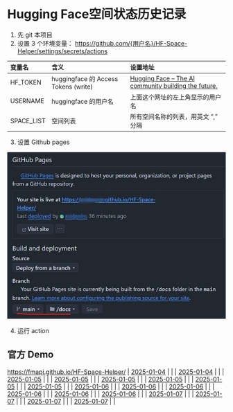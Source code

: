 # Hugging Face空间状态历史记录


1. 先 git 本项目
2. 设置 3 个环境变量：
https://github.com/{用户名}/HF-Space-Helper/settings/secrets/actions

| 变量名     | 含义                                 | 设置地址                                                     |
| :--------- | :----------------------------------- | :----------------------------------------------------------- |
| HF_TOKEN   | huggingface 的 Access Tokens (write) | [Hugging Face – The AI community building the future.](https://huggingface.co/settings/tokens) |
| USERNAME   | huggingface 的用户名                 | 上面这个网址的左上角显示的用户名                             |
| SPACE_LIST | 空间列表                             | 所有空间名称的列表，用英文 “,” 分隔                          |

3. 设置 Github pages



![img](https://raw.githubusercontent.com/hhhaiai/Picture/main/img/202501041359617.jpeg)

4. 运行 action

## 官方 Demo

https://fmapi.github.io/HF-Space-Helper/
| [2025-01-04](https://github.com/hhhaiai/Spaces-Keeper/commits/66c5b5a3875ab815f3fa43ea1df7339d992566e9/docs/index.html) |  |
| [2025-01-04](https://github.com/hhhaiai/Spaces-Keeper/commits/8efc2596dd8b967baa861a25b26a41b7b5abd468/docs/index.html) |  |
| [2025-01-05](https://github.com/hhhaiai/Spaces-Keeper/commits/710dba3a6b309613c4bfd0caa96f6586fb4eb4aa/docs/index.html) |  |
| [2025-01-05](https://github.com/hhhaiai/Spaces-Keeper/commits/1010c8b286bea2699b74b2351ef45a7c9cf21aa4/docs/index.html) |  |
| [2025-01-05](https://github.com/hhhaiai/Spaces-Keeper/commits/0fcb3967df12df12ff1df9f2232789e0e683ec6e/docs/index.html) |  |
| [2025-01-05](https://github.com/hhhaiai/Spaces-Keeper/commits/1c40f034239a45888d4df42547d6dfcb2a44a3ce/docs/index.html) |  |
| [2025-01-05](https://github.com/hhhaiai/Spaces-Keeper/commits/6e14ca25b443d8a72f777f8c60b58ac0cacdc2d6/docs/index.html) |  |
| [2025-01-05](https://github.com/hhhaiai/Spaces-Keeper/commits/397862c24d15f6699505c97b06ac5286122c4ced/docs/index.html) |  |
| [2025-01-06](https://github.com/hhhaiai/Spaces-Keeper/commits/91f94994d92e0c01ed301b2cf4783b44f5b79bfe/docs/index.html) |  |
| [2025-01-06](https://github.com/hhhaiai/Spaces-Keeper/commits/f9e0d7100f42ae1cdf6b6e4a31aa2fb914edc21b/docs/index.html) |  |
| [2025-01-06](https://github.com/hhhaiai/Spaces-Keeper/commits/e550b0a7c478e9637dbe8c36bc63503ffebeb4a3/docs/index.html) |  |
| [2025-01-06](https://github.com/hhhaiai/Spaces-Keeper/commits/c92333556a6a79b132c3107324b18f99ec260d25/docs/index.html) |  |
| [2025-01-06](https://github.com/hhhaiai/Spaces-Keeper/commits/5093dfac2bf7b12a7e540697f5ae10c82cc4af9a/docs/index.html) |  |
| [2025-01-06](https://github.com/hhhaiai/Spaces-Keeper/commits/092fc57288b697ab425b912a411e49caf8ad3847/docs/index.html) |  |
| [2025-01-07](https://github.com/hhhaiai/Spaces-Keeper/commits/f52a0f8ca413af902b562a85e7802e4edb34e09b/docs/index.html) |  |
| [2025-01-07](https://github.com/hhhaiai/Spaces-Keeper/commits/752adb4563765dc6d9e4dec13230cdc964636eb3/docs/index.html) |  |
| [2025-01-07](https://github.com/hhhaiai/Spaces-Keeper/commits/3bea3969c954634ccd72fdfeb7f11a8193cc7efa/docs/index.html) |  |
| [2025-01-07](https://github.com/hhhaiai/Spaces-Keeper/commits/1f9a20ae9134cdbc0d60cefef024a91de1789bd4/docs/index.html) |  |
